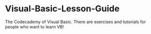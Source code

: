 # Visual-Basic-Lesson-Guide
The Codecademy of Visual Basic.  There are exercises and tutorials for people who want to learn VB!
